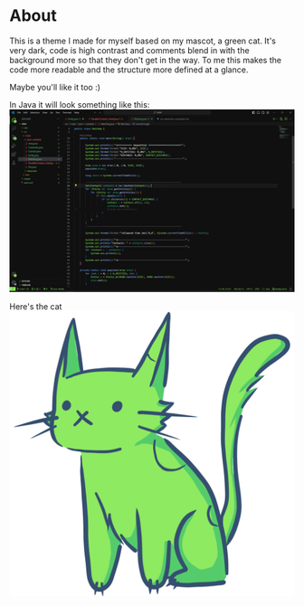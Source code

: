 # About
This is a theme I made for myself based on my mascot, a green cat. It's very dark, code is high contrast and comments
blend in with the background more so that they don't get in the way. To me this makes the code more readable and the structure more defined at a glance.

Maybe you'll like it too :)

In Java it will look something like this:
![image](images/java.png)

Here's the cat
![image](images/greencat%20colored.png)



